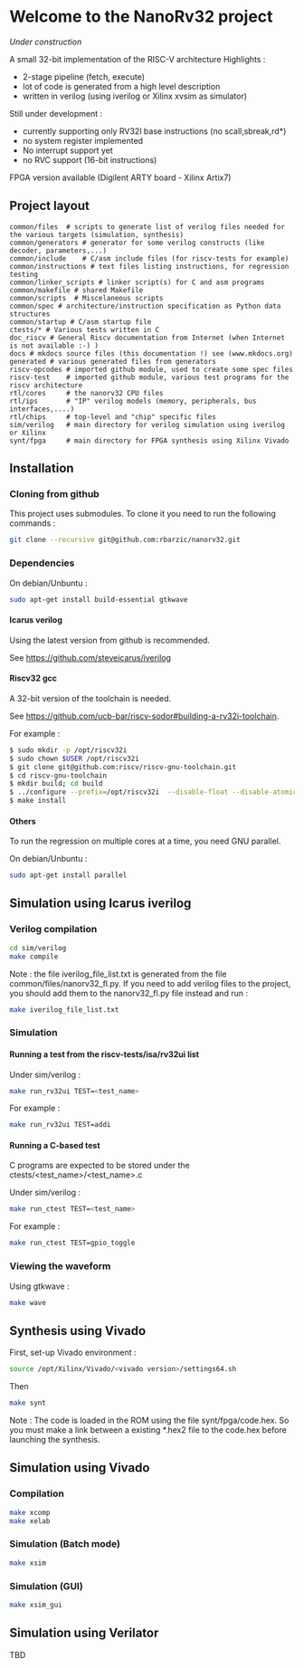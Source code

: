 # Welcome to the NanoRv32  project

_Under construction_

A small 32-bit implementation of the RISC-V architecture
Highlights :

- 2-stage pipeline (fetch, execute)
- lot of code is generated from a high level description
- written in verilog (using iverilog or Xilinx xvsim as simulator)

Still under development :
  - currently supporting only RV32I base instructions (no scall,sbreak,rd*)
  - no system register implemented
  - No interrupt support yet
  - no RVC support (16-bit instructions)

FPGA version available (Digilent ARTY board - Xilinx Artix7)



## Project layout


    common/files  # scripts to generate list of verilog files needed for the various targets (simulation, synthesis)
    common/generators # generator for some verilog constructs (like decoder, parameters,...)
    common/include    # C/asm include files (for riscv-tests for example)
    common/instructions # text files listing instructions, for regression testing
    common/linker_scripts # linker script(s) for C and asm programs
    common/makefile # shared Makefile
    common/scripts  # Miscelaneous scripts
    common/spec # architecture/instruction specification as Python data structures
    common/startup # C/asm startup file
    ctests/* # Various tests written in C
    doc_riscv # General Riscv documentation from Internet (when Internet is not available :-) )
    docs # mkdocs source files (this documentation !) see (www.mkdocs.org)
    generated # various generated files from generators
    riscv-opcodes # imported github module, used to create some spec files
    riscv-test    # imported github module, various test programs for the riscv architecture
    rtl/cores     # the nanorv32 CPU files
    rtl/ips       # "IP" verilog models (memory, peripherals, bus interfaces,....)
    rtl/chips     # top-level and "chip" specific files
    sim/verilog   # main directory for verilog simulation using iverilog or Xilinx
    synt/fpga     # main directory for FPGA synthesis using Xilinx Vivado




## Installation

### Cloning from github

This project uses submodules. To clone it you need to run the following commands :

```bash
git clone --recursive git@github.com:rbarzic/nanorv32.git
```

### Dependencies

On debian/Unbuntu :

```bash
sudo apt-get install build-essential gtkwave
```



#### Icarus verilog

Using  the latest version from github is recommended.

See https://github.com/steveicarus/iverilog

#### Riscv32 gcc

A 32-bit version of the toolchain is needed.

See https://github.com/ucb-bar/riscv-sodor#building-a-rv32i-toolchain.

For example :

```bash
$ sudo mkdir -p /opt/riscv32i
$ sudo chown $USER /opt/riscv32i
$ git clone git@github.com:riscv/riscv-gnu-toolchain.git
$ cd riscv-gnu-toolchain
$ mkdir build; cd build
$ ../configure --prefix=/opt/riscv32i  --disable-float --disable-atomic --with-xlen=32 --with-arch=I
$ make install
```



#### Others

To run the regression on multiple cores at a time, you need GNU parallel.

On debian/Unbuntu :

```bash
sudo apt-get install parallel
```


## Simulation  using Icarus iverilog

### Verilog compilation
```bash
cd sim/verilog
make compile
```

Note : the file iverilog_file_list.txt is generated from the file common/files/nanorv32_fl.py.
If you need to add verilog files to the project, you should add them to the nanorv32_fl.py file instead and run :

```bash
make iverilog_file_list.txt
```

### Simulation

#### Running a test from the riscv-tests/isa/rv32ui list

Under sim/verilog :

```bash
make run_rv32ui TEST=<test_name>

```

For example :

```bash
make run_rv32ui TEST=addi
```


#### Running a C-based test

C programs are expected to be stored under the ctests/<test_name>/<test_name>.c

Under sim/verilog :

```bash
make run_ctest TEST=<test_name>

```

For example :

```bash
make run_ctest TEST=gpio_toggle
```

### Viewing the waveform


Using gtkwave :

```bash
make wave
```


## Synthesis using Vivado

First, set-up Vivado environment :
```bash
source /opt/Xilinx/Vivado/<vivado version>/settings64.sh
```

Then

```bash
make synt
```

Note : The code is loaded in the ROM using the file
synt/fpga/code.hex. So you must make a link between a existing *.hex2 file to
the code.hex before launching the synthesis.





## Simulation  using Vivado


### Compilation

```bash
make xcomp
make xelab
```
### Simulation (Batch mode)

```bash
make xsim
```

### Simulation (GUI)

```bash
make xsim_gui
```





## Simulation  using Verilator

TBD
